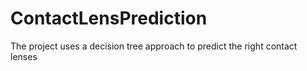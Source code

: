 # ContactLensPrediction
The project uses a decision tree approach to predict the right contact lenses
